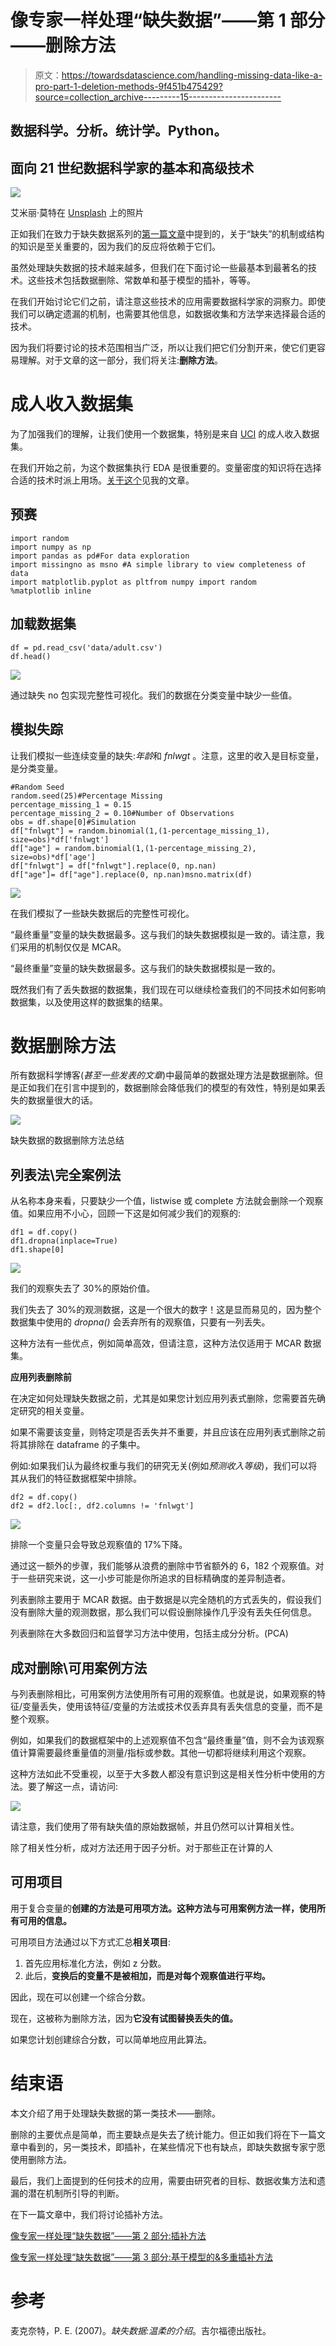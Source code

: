 # 像专家一样处理“缺失数据”——第 1 部分——删除方法

> 原文：<https://towardsdatascience.com/handling-missing-data-like-a-pro-part-1-deletion-methods-9f451b475429?source=collection_archive---------15----------------------->

## 数据科学。分析。统计学。Python。

## 面向 21 世纪数据科学家的基本和高级技术

![](img/3db29d4add07ae4fca3bfd4244471ec1.png)

艾米丽·莫特在 [Unsplash](https://unsplash.com?utm_source=medium&utm_medium=referral) 上的照片

正如我们在致力于缺失数据系列的[第一篇文章](/the-three-types-of-missing-data-every-data-professional-should-know-d988e17d6ace)中提到的，关于“缺失”的机制或结构的知识是至关重要的，因为我们的反应将依赖于它们。

虽然处理缺失数据的技术越来越多，但我们在下面讨论一些最基本到最著名的技术。这些技术包括数据删除、常数单和基于模型的插补，等等。

在我们开始讨论它们之前，请注意这些技术的应用需要数据科学家的洞察力。即使我们可以确定遗漏的机制，也需要其他信息，如数据收集和方法学来选择最合适的技术。

因为我们将要讨论的技术范围相当广泛，所以让我们把它们分割开来，使它们更容易理解。对于文章的这一部分，我们将关注:**删除方法**。

# 成人收入数据集

为了加强我们的理解，让我们使用一个数据集，特别是来自 [UCI](https://archive.ics.uci.edu/ml/datasets/adult) 的成人收入数据集。

在我们开始之前，为这个数据集执行 EDA 是很重要的。变量密度的知识将在选择合适的技术时派上用场。[关于这个](/dramatically-improve-your-exploratory-data-analysis-eda-a2fc8c851124)见我的文章。

## 预赛

```
import random
import numpy as np
import pandas as pd#For data exploration
import missingno as msno #A simple library to view completeness of data
import matplotlib.pyplot as pltfrom numpy import random
%matplotlib inline
```

## 加载数据集

```
df = pd.read_csv('data/adult.csv')
df.head()
```

![](img/e48f3a07a72b52d5d927377cb8c0746a.png)

通过缺失 no 包实现完整性可视化。我们的数据在分类变量中缺少一些值。

## 模拟失踪

让我们模拟一些连续变量的缺失:*年龄*和 *fnlwgt* 。注意，这里的收入是目标变量，是分类变量。

```
#Random Seed
random.seed(25)#Percentage Missing
percentage_missing_1 = 0.15
percentage_missing_2 = 0.10#Number of Observations
obs = df.shape[0]#Simulation
df["fnlwgt"] = random.binomial(1,(1-percentage_missing_1), size=obs)*df['fnlwgt']
df["age"] = random.binomial(1,(1-percentage_missing_2), size=obs)*df['age']
df["fnlwgt"] = df["fnlwgt"].replace(0, np.nan)
df["age"]= df["age"].replace(0, np.nan)msno.matrix(df)
```

![](img/413e89bcc861f147e45e35748bd1927a.png)

在我们模拟了一些缺失数据后的完整性可视化。

“最终重量”变量的缺失数据最多。这与我们的缺失数据模拟是一致的。请注意，我们采用的机制仅仅是 MCAR。

“最终重量”变量的缺失数据最多。这与我们的缺失数据模拟是一致的。

既然我们有了丢失数据的数据集，我们现在可以继续检查我们的不同技术如何影响数据集，以及使用这样的数据集的结果。

# 数据删除方法

所有数据科学博客(*甚至一些发表的文章*)中最简单的数据处理方法是数据删除。但是正如我们在引言中提到的，数据删除会降低我们的模型的有效性，特别是如果丢失的数据量很大的话。

![](img/d7f1833980d0e0ec8005d142e3f73c3a.png)

缺失数据的数据删除方法总结

## 列表法\完全案例法

从名称本身来看，只要缺少一个值，listwise 或 complete 方法就会删除一个观察值。如果应用不小心，回顾一下这是如何减少我们的观察的:

```
df1 = df.copy()
df1.dropna(inplace=True)
df1.shape[0]
```

![](img/10722856a5309a97fd546cf1f99d93d2.png)

我们的观察失去了 30%的原始价值。

我们失去了 30%的观测数据，这是一个很大的数字！这是显而易见的，因为整个数据集中使用的 *dropna()* 会丢弃所有的观察值，只要有一列丢失。

这种方法有一些优点，例如简单高效，但请注意，这种方法仅适用于 MCAR 数据集。

**应用列表删除前**

在决定如何处理缺失数据之前，尤其是如果您计划应用列表式删除，您需要首先确定研究的相关变量。

如果不需要该变量，则特定项是否丢失并不重要，并且应该在应用列表式删除之前将其排除在 dataframe 的子集中。

例如:如果我们认为最终权重与我们的研究无关(例如*预测收入等级*)，我们可以将其从我们的特征数据框架中排除。

```
df2 = df.copy()
df2 = df2.loc[:, df2.columns != 'fnlwgt']
```

![](img/86f4284abdaa90fc85b6c40c14402769.png)

排除一个变量只会导致总观察值的 17%下降。

通过这一额外的步骤，我们能够从浪费的删除中节省额外的 6，182 个观察值。对于一些研究来说，这一小步可能是你所追求的目标精确度的差异制造者。

列表删除主要用于 MCAR 数据。由于数据是以完全随机的方式丢失的，假设我们没有删除大量的观测数据，那么我们可以假设删除操作几乎没有丢失任何信息。

列表删除在大多数回归和监督学习方法中使用，包括主成分分析。(PCA)

## 成对删除\可用案例方法

与列表删除相比，可用案例方法使用所有可用的观察值。也就是说，如果观察的特征/变量丢失，使用该特征/变量的方法或技术仅丢弃具有丢失信息的变量，而不是整个观察。

例如，如果我们的数据框架中的上述观察值不包含“最终重量”值，则不会为该观察值计算需要最终重量值的测量/指标或参数。其他一切都将继续利用这个观察。

这种方法如此不受重视，以至于大多数人都没有意识到这是相关性分析中使用的方法。要了解这一点，请访问:

![](img/0eb2a7db2b6732013e7a3c825c3a6bf8.png)

请注意，我们使用了带有缺失值的原始数据帧，并且仍然可以计算相关性。

除了相关性分析，成对方法还用于因子分析。对于那些正在计算的人

## **可用项目**

用于复合变量的**创建的方法是可用项方法。这种方法与可用案例方法一样，使用所有可用的信息。**

可用项目方法通过以下方式汇总**相关项目**:

1.  首先应用标准化方法，例如 z 分数。
2.  此后，**变换后的变量不是被相加，而是对每个观察值进行平均。**

因此，现在可以创建一个综合分数。

现在，这被称为删除方法，因为**它没有试图替换丢失的值。**

如果您计划创建综合分数，可以简单地应用此算法。

# 结束语

本文介绍了用于处理缺失数据的第一类技术——删除。

删除的主要优点是简单，而主要缺点是失去了统计能力。但正如我们将在下一篇文章中看到的，另一类技术，即插补，在某些情况下也有缺点，即缺失数据专家宁愿使用删除方法。

最后，我们上面提到的任何技术的应用，需要由研究者的目标、数据收集方法和遗漏的潜在机制所引导的判断。

在下一篇文章中，我们将讨论插补方法。

[像专家一样处理“缺失数据”——第 2 部分:插补方法](/handling-missing-data-like-a-pro-part-2-imputation-methods-eabbf10b9ce4)

[像专家一样处理“缺失数据”——第 3 部分:基于模型的&多重插补方法](/handling-missing-data-like-a-pro-part-3-model-based-multiple-imputation-methods-bdfe85f93087)

# 参考

麦克奈特，P. E. (2007)。*缺失数据:温柔的介绍*。吉尔福德出版社。